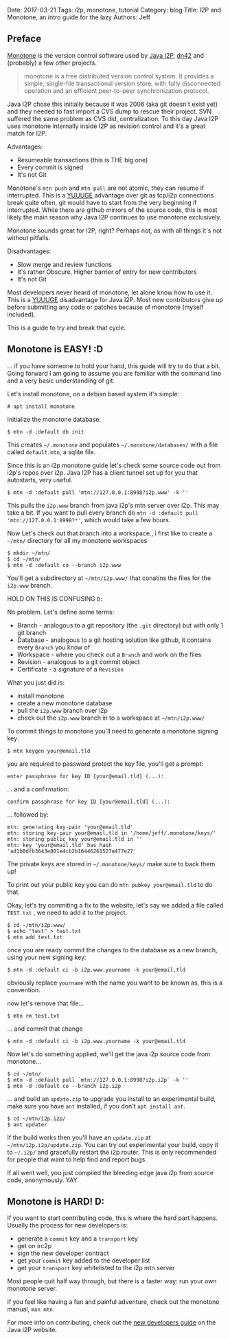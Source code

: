 Date: 2017-03-21
Tags: i2p, monotone, tutorial
Category: blog
Title: I2P and Monotone, an intro guide for the lazy
Authors: Jeff

## Preface

[Monotone](https://www.monotone.ca/) is the version control software used by [Java I2P](https://geti2p.net/), [dn42](https://dn42.net/) and (probably) a few other projects.

> monotone is a free distributed version control system. It provides a simple, single-file transactional version store, with fully disconnected operation and an efficient peer-to-peer synchronization protocol.

Java I2P chose this initially because it was 2006 (aka git doesn't exist yet) and they needed to fast import a CVS dump to rescue their project. SVN suffered the same problem as CVS did, centralization. To this day Java I2P uses monotone internally inside I2P as revision control and it's a great match for I2P.

Advantages:

* Resumeable transactions (this is THE big one)
* Every commit is signed
* It's not Git

Monotone's `mtn push` and `mtn pull` are not atomic, they can resume if interrupted. This is a [YUUUGE]({filename}/images/mtn/yuuuge.jpg) advantage over git as tcp/i2p connections break quite often, git would have to start from the very beginning if interrupted. While there are github mirrors of the source code, this is most likely the main reason why Java I2P continues to use monotone exclusively.

Monotone sounds great for I2P, right? Perhaps not, as with all things it's not without pitfalls.

Disadvantages:

* Slow merge and review functions
* It's rather Obscure, Higher barrier of entry for new contributors
* It's not Git

Most developers never heard of monotone, let alone know how to use it. This is a [YUUUGE]({filename}/images/mtn/yuuuge.jpg) disadvantage for Java I2P. Most new contributors give up before submitting any code or patches because of monotone (myself included).

This is a guide to try and break that cycle.


## Monotone is EASY! :D

... if you have someone to hold your hand, this guide will try to do that a bit. Going forward I am going to assume you are familiar with the command line and a very basic understanding of git.

Let's install monotone, on a debian based system it's simple:

    # apt install monotone

Initialize the monotone database:

    $ mtn -d :default db init

This creates `~/.monotone` and populates `~/.monotone/databases/` with a file called `default.mtn`, a sqlite file.

Since this is an i2p monotone guide let's check some source code out from i2p's repos over i2p. Java I2P has a client tunnel set up for you that autostarts, very useful.

    $ mtn -d :default pull 'mtn://127.0.0.1:8998?i2p.www' -k ''

This pulls the `i2p.www` branch from java i2p's mtn server over i2p. This may take a bit. If you want to pull every branch do `mtn -d :default pull 'mtn://127.0.0.1:8998?*'`, which would take a few hours.

Now Let's check out that branch into a workspace., i first like to create a `~/mtn/` directory for all my monotone workspaces

    $ mkdir ~/mtn/
    $ cd ~/mtn/
    $ mtn -d :default co --branch i2p.www

You'll get a subdirectory at `~/mtn/i2p.www/` that conatins the files for the `i2p.www` branch.

HOLD ON THIS IS CONFUSING `D:`

No problem. Let's define some terms:

* Branch - analogous to a git repository (the `.git` directory) but with only 1 git branch
* Database - analogous to a git hosting solution like github, it contains every `Branch` you know of
* Workspace - where you check out a `Branch` and work on the files
* Revision - analogous to a git commit object
* Certificate - a signature of a `Revision`

What you just did is:

* install monotone
* create a new monotone database
* pull the `i2p.www` branch over i2p
* check out the `i2p.www` branch in to a workspace at `~/mtn/i2p.www/`


To commit things to monotone you'll need to generate a monotone signing key:

    $ mtn keygen your@email.tld

you are required to password protect the key file, you'll get a prompt:

    enter passphrase for key ID [your@email.tld] (...):

... and a confirmation:

    confirm passphrase for key ID [your@email.tld] (...):

... followed by:

    mtn: generating key-pair 'your@email.tld'
    mtn: storing key-pair your@email.tld in '/home/jeff/.monotone/keys/'
    mtn: storing public key your@email.tld in ''
    mtn: key 'your@email.tld' has hash 'ad1b8dfb3643e801e4cb2b16446261527e477e27'


The private keys are stored in `~/.monotone/keys/` make sure to back them up!

To print out your public key you can do `mtn pubkey your@email.tld` to do that.

Okay, let's try commiting a fix to the website, let's say we added a file called `TEST.txt` , we need to add it to the project.

    $ cd ~/mtn/i2p.www/
    $ echo "test" > test.txt
    $ mtn add test.txt

once you are ready commit the changes to the database as a new branch, using your new signing key:

    $ mtn -d :default ci -b i2p.www.yourname -k your@email.tld

obviously replace `yourname` with the name you want to be known as, this is a convention.

now let's remove that file...

    $ mtn rm test.txt

... and commit that change

    $ mtn -d :default ci -b i2p.www.yourname -k your@email.tld

Now let's do something applied, we'll get the java i2p source code from monotone...

    $ cd ~/mtn/
    $ mtn -d :default pull `mtn://127.0.0.1:8998?i2p.i2p` -k ''
    $ mtn -d :default co --branch i2p.i2p

... and build an `update.zip` to upgrade you install to an experimental build, make sure you have `ant` installed, if you don't `apt install ant`.

    $ cd ~/mtn/i2p.i2p/
    $ ant updater

If the build works then you'll have an `update.zip` at `~/mtn/i2p.i2p/update.zip`. You can try out experimental your build, copy it to `~/.i2p/` and gracefully restart the i2p router. This is only recommended for people that want to help find and report bugs.

If all went well, you just compiled the bleeding edge java i2p from source code, anonymously. YAY.


## Monotone is HARD! D:

If you want to start contributing code, this is where the hard part happens. Usually the process for new developers is:

* generate a `commit` key and a `transport` key
* get on irc2p
* sign the new developer contract
* get your `commit` key added to the developer list
* get your `transport` key whitelisted to the i2p mtn server

Most people quit half way through, but there is a faster way: run your own monotone server.

If you feel like having a fun and painful adventure, check out the monotone manual, `man mtn`.

For more info on contributing, check out the [new developers guide](https://geti2p.net/en/get-involved/guides/new-developers) on the Java I2P website.
